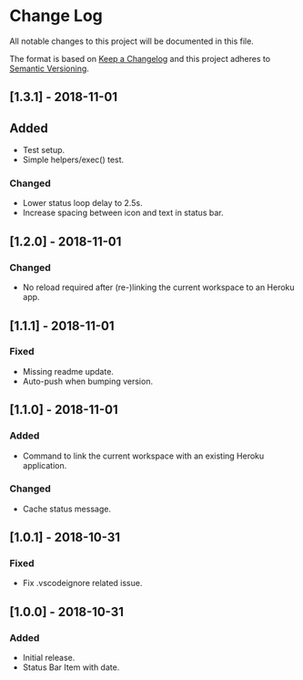 # Change Log

All notable changes to this project will be documented in this file.

The format is based on [Keep a Changelog](http://keepachangelog.com/en/1.0.0/)
and this project adheres to [Semantic Versioning](http://semver.org/spec/v2.0.0.html).

## [1.3.1] - 2018-11-01

## Added
- Test setup.
- Simple helpers/exec() test.

### Changed
- Lower status loop delay to 2.5s.
- Increase spacing between icon and text in status bar.

## [1.2.0] - 2018-11-01

### Changed
- No reload required after (re-)linking the current workspace to an Heroku app.

## [1.1.1] - 2018-11-01

### Fixed
- Missing readme update.
- Auto-push when bumping version.

## [1.1.0] - 2018-11-01

### Added
- Command to link the current workspace with an existing Heroku application.

### Changed
- Cache status message.

## [1.0.1] - 2018-10-31

### Fixed
- Fix .vscodeignore related issue.

## [1.0.0] - 2018-10-31

### Added
- Initial release.
- Status Bar Item with date.
